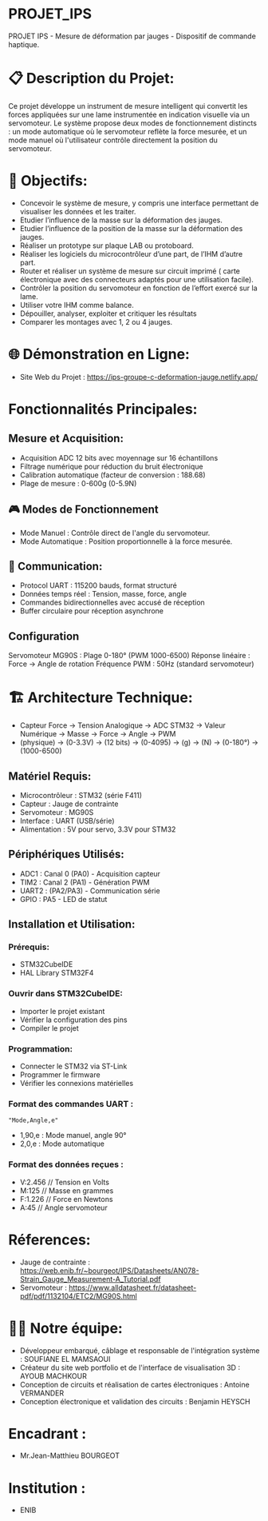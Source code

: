 # PROJET_IPS
   PROJET IPS - Mesure de déformation par jauges - Dispositif de commande haptique.

# 📋 Description du Projet:
Ce projet développe un instrument de mesure intelligent qui convertit les forces appliquées sur une lame instrumentée en indication visuelle via un servomoteur. Le système propose deux modes de fonctionnement distincts : un mode automatique où le servomoteur reflète la force mesurée, et un mode manuel où l'utilisateur contrôle directement la position du servomoteur.

# 🎯 Objectifs:
- Concevoir le système de mesure, y compris une interface permettant de visualiser les données et les traiter.
- Etudier l’influence de la masse sur la déformation des jauges.
- Etudier l’influence de la position de la masse sur la déformation des jauges.
- Réaliser un prototype sur plaque LAB ou protoboard.
- Réaliser les logiciels du microcontrôleur d’une part, de l’IHM d’autre part.
- Router et réaliser un système de mesure sur circuit imprimé ( carte électronique avec des connecteurs adaptés pour une utilisation facile).
- Contrôler la position du servomoteur en fonction de l’effort exercé sur la lame.
- Utiliser votre IHM comme balance.
- Dépouiller, analyser, exploiter et critiquer les résultats
- Comparer les montages avec 1, 2 ou 4 jauges.


# 🌐 Démonstration en Ligne:
- Site Web du Projet : https://ips-groupe-c-deformation-jauge.netlify.app/


# Fonctionnalités Principales:
 ## Mesure et Acquisition:
- Acquisition ADC 12 bits avec moyennage sur 16 échantillons
- Filtrage numérique pour réduction du bruit électronique
- Calibration automatique (facteur de conversion : 188.68)
- Plage de mesure : 0-600g (0-5.9N)

## 🎮 Modes de Fonctionnement
- Mode Manuel : Contrôle direct de l'angle du servomoteur.
- Mode Automatique : Position proportionnelle à la force mesurée.

## 📡 Communication: 
- Protocol UART : 115200 bauds, format structuré
- Données temps réel : Tension, masse, force, angle
- Commandes bidirectionnelles avec accusé de réception
- Buffer circulaire pour réception asynchrone

## Configuration
Servomoteur MG90S : Plage 0-180° (PWM 1000-6500)
Réponse linéaire : Force → Angle de rotation
Fréquence PWM : 50Hz (standard servomoteur)

# 🏗️ Architecture Technique:
- Capteur Force → Tension Analogique → ADC STM32 → Valeur Numérique → Masse → Force → Angle → PWM
-   (physique)  →    (0-3.3V)   →      (12 bits) →   (0-4095)  →     (g) →  (N)  → (0-180°) → (1000-6500)

## Matériel Requis:
- Microcontrôleur : STM32 (série F411)
- Capteur : Jauge de contrainte 
- Servomoteur : MG90S 
- Interface : UART (USB/série)
- Alimentation : 5V pour servo, 3.3V pour STM32

## Périphériques Utilisés:
- ADC1 : Canal 0 (PA0) - Acquisition capteur
- TIM2 : Canal 2 (PA1) - Génération PWM
- UART2 : (PA2/PA3) - Communication série
- GPIO : PA5 - LED de statut

## Installation et Utilisation:
### Prérequis:
- STM32CubeIDE
- HAL Library STM32F4
  
### Ouvrir dans STM32CubeIDE:
- Importer le projet existant
- Vérifier la configuration des pins
- Compiler le projet

### Programmation:
- Connecter le STM32 via ST-Link
- Programmer le firmware
- Vérifier les connexions matérielles


### Format des commandes UART :
    "Mode,Angle,e"
- 1,90,e : Mode manuel, angle 90°
- 2,0,e : Mode automatique

### Format des données reçues :
- V:2.456    // Tension en Volts
- M:125      // Masse en grammes  
- F:1.226    // Force en Newtons
- A:45       // Angle servomoteur

# Réferences:
- Jauge de contrainte : https://web.enib.fr/~bourgeot/IPS/Datasheets/AN078-Strain_Gauge_Measurement-A_Tutorial.pdf
- Servomoteur : https://www.alldatasheet.fr/datasheet-pdf/pdf/1132104/ETC2/MG90S.html

# 👨‍💻 Notre équipe:
- Développeur embarqué, câblage et responsable de l'intégration système :  SOUFIANE EL MAMSAOUI
- Créateur du site web portfolio et de l'interface de visualisation 3D : AYOUB MACHKOUR
- Conception de circuits et réalisation de cartes électroniques : Antoine VERMANDER
- Conception électronique et validation des circuits : Benjamin HEYSCH

# Encadrant : 
 - Mr.Jean-Matthieu BOURGEOT

# Institution :
-  ENIB

